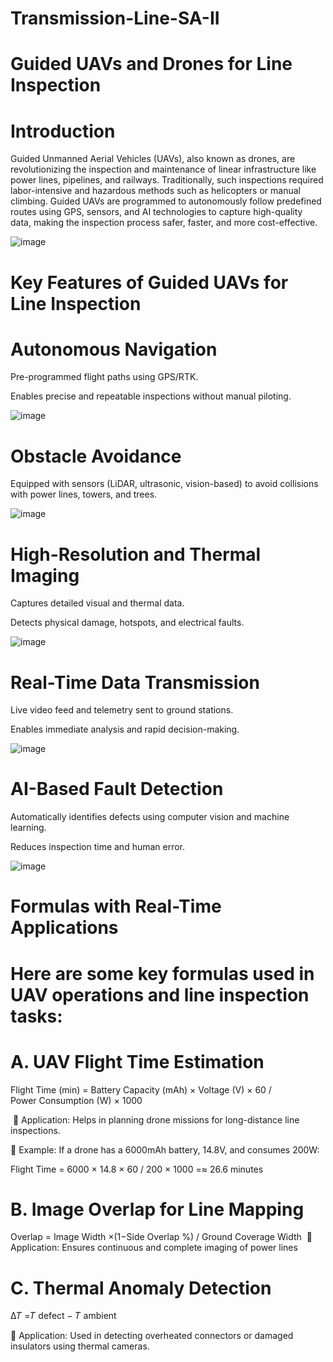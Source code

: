 # Transmission-Line-SA-II

# Guided UAVs and Drones for Line Inspection 

# Introduction

Guided Unmanned Aerial Vehicles (UAVs), also known as drones, are revolutionizing the inspection and maintenance of linear infrastructure like power lines, pipelines, and railways. Traditionally, such inspections required labor-intensive and hazardous methods such as helicopters or manual climbing. Guided UAVs are programmed to autonomously follow predefined routes using GPS, sensors, and AI technologies to capture high-quality data, making the inspection process safer, faster, and more cost-effective.

![image](https://github.com/user-attachments/assets/820cd0a3-2af8-48ed-a1b8-8163a86be4ba)

# Key Features of Guided UAVs for Line Inspection

 #  Autonomous Navigation

Pre-programmed flight paths using GPS/RTK.

Enables precise and repeatable inspections without manual piloting.

![image](https://github.com/user-attachments/assets/6b024817-9cd1-415f-979e-05e20f2b5a5c)

 # Obstacle Avoidance
 
Equipped with sensors (LiDAR, ultrasonic, vision-based) to avoid collisions with power lines, towers, and trees.

![image](https://github.com/user-attachments/assets/91da8186-1629-4b23-ae71-d0c593a2182f)

 # High-Resolution and Thermal Imaging
 
Captures detailed visual and thermal data.

Detects physical damage, hotspots, and electrical faults.

![image](https://github.com/user-attachments/assets/ddf1935c-2f16-4ce6-a2c8-dcde11425bf2)


 # Real-Time Data Transmission
 
Live video feed and telemetry sent to ground stations.

Enables immediate analysis and rapid decision-making.

![image](https://github.com/user-attachments/assets/69d8fa02-4434-4f64-ac34-22539e643b62)


 # AI-Based Fault Detection
 
Automatically identifies defects using computer vision and machine learning.

Reduces inspection time and human error.

![image](https://github.com/user-attachments/assets/724a14d0-8cfa-4185-add5-5527c8e562c1)

# Formulas with Real-Time Applications

 # Here are some key formulas used in UAV operations and line inspection tasks:

  # A. UAV Flight Time Estimation
  
Flight Time (min) = Battery Capacity (mAh) × Voltage (V) × 60 / Power Consumption (W) × 1000

​
🔹 Application: Helps in planning drone missions for long-distance line inspections.


🔹 Example: If a drone has a 6000mAh battery, 14.8V, and consumes 200W:


 Flight Time = 6000 × 14.8 × 60 / 200 × 1000 =≈ 26.6 minutes

  # B. Image Overlap for Line Mapping
  
 Overlap = Image Width ×(1−Side Overlap %) / Ground Coverage Width
​
🔹 Application: Ensures continuous and complete imaging of power lines

  # C. Thermal Anomaly Detection

  Δ𝑇 =𝑇 defect − 𝑇 ambient

🔹 Application: Used in detecting overheated connectors or damaged insulators using thermal cameras.

